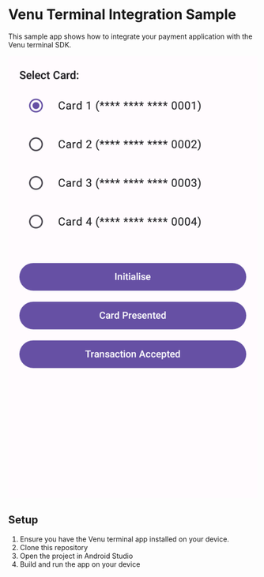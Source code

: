 # Venu Terminal Integration Sample

This sample app shows how to integrate your payment application with the Venu terminal SDK.

![Screenshot of the sample app](screenshot.png)

## Setup

1. Ensure you have the Venu terminal app installed on your device.
2. Clone this repository
3. Open the project in Android Studio
4. Build and run the app on your device